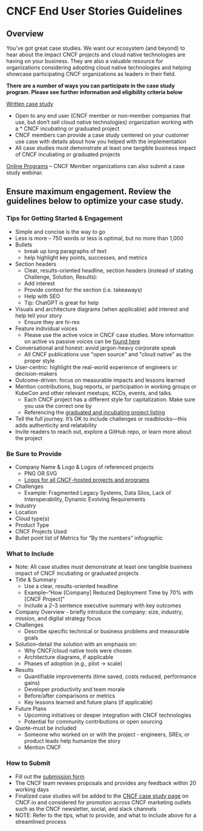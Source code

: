 # CNCF End User Stories Guidelines #

## Overview ##

You’ve got great case studies. We want our ecosystem (and beyond) to hear about the impact CNCF projects and cloud native technologies are having on your business. They are also a valuable resource for organizations considering adopting cloud native technologies and helping showcase participating CNCF organizations as leaders in their field.

**There are a number of ways you can participate in the case study program. Please see further information and eligibility criteria below** 

[Written case study](https://marketingform.cncf.io)
* Open to any end user (CNCF member or non-member companies that use, but don’t sell cloud native technologies) organization working with a * CNCF incubating or graduated project 
* CNCF members can provide a case study centered on your customer use case with details about how you helped with the implementation
* All case studies must demonstrate at least one tangible business impact of CNCF incubating or graduated projects
 
[Online Programs](https://github.com/cncf/foundation/blob/main/policies-guidance/online-programs-guidelines.md) – CNCF Member organizations can also submit a case study webinar.


## Ensure maximum engagement. Review the guidelines below to optimize your case study. ##

### Tips for Getting Started & Engagement ###

* Simple and concise is the way to go
* Less is more – 750 words or less is optimal, but no more than 1,000
* Bullets
  * break up long paragraphs of text 
  * help highlight key points, successes, and metrics
* Section headers
  * Clear, results-oriented headline, section headers (instead of stating Challenge, Solution, Results):
   * Add interest 
   * Provide context for the section (i.e. takeaways)
   * Help with SEO
   * Tip: ChatGPT is great for help
* Visuals and architecture diagrams (when applicable) add interest and help tell your story
  * Ensure they are hi-res
* Feature individual voices
  * Please use the active voice in CNCF case studies. More information on active vs passive voices can be [found here](https://www.grammarly.com/blog/active-vs-passive-voice/) 
* Conversational and honest: avoid jargon-heavy corporate speak
  * All CNCF publications use "open source" and "cloud native" as the proper style
* User-centric: highlight the real-world experience of engineers or decision-makers
* Outcome-driven: focus on measurable impacts and lessons learned
* Mention contributions, bug reports, or participation in working groups or KubeCon and other relevant meetups, KCDs, events, and talks.
  * Each CNCF project has a different style for capitalization. Make sure you use the correct one by
  * Referencing the [graduated and incubating project listing](https://www.cncf.io/projects/%5d) 
* Tell the full journey. It’s OK to include challenges or roadblocks—this adds authenticity and relatability
* Invite readers to reach out, explore a GitHub repo, or learn more about the project

 

### Be Sure to Provide ###

* Company Name & Logo & Logos of referenced projects
  * PNG OR SVG
  * [Logos for all CNCF-hosted projects and programs](https://github.com/cncf/artwork/)
* Challenges
  * Example: Fragmented Legacy Systems, Data Silos, Lack of Interoperability, Dynamic Evolving Requirements
* Industry
* Location
* Cloud type(s)
* Product Type
* CNCF Projects Used
* Bullet point list of Metrics for “By the numbers” infographic


### What to Include ###

* Note: All case studies must demonstrate at least one tangible business impact of CNCF incubating or graduated projects
* Title & Summary
  * Use a clear, results-oriented headline
  * Example–“How [Company] Reduced Deployment Time by 70% with [CNCF Project]”
  * Include a 2–3 sentence executive summary with key outcomes
* Company Overview - briefly introduce the company: size, industry, mission, and digital strategy focus
* Challenges
  * Describe specific technical or business problems and measurable goals
* Solution–detail the solution with an emphasis on:
  * Why CNCF/cloud native tools were chosen
  * Architecture diagrams, if applicable
  * Phases of adoption (e.g., pilot → scale)
* Results
  * Quantifiable improvements (time saved, costs reduced, performance gains)
  * Developer productivity and team morale
  * Before/after comparisons or metrics
  * Key lessons learned and future plans (if applicable)
* Future Plans
  * Upcoming initiatives or deeper integration with CNCF technologies
  * Potential for community contributions or open sourcing
* Quote–must be included 
  * Someone who worked on or with the project - engineers, SREs, or product leads help humanize the story
  * Mention CNCF 


### How to Submit ###

* Fill out the [submission form](https://form.asana.com/?k=Ufi_ZE31X3EAKMTiplIEcA&d=9283783873717)
* The CNCF team reviews proposals and provides any feedback within 20 working days
* Finalized case studies will be added to the [CNCF case study page](https://www.cncf.io/case-studies/) on CNCF.io and considered for promotion across CNCF marketing outlets such as the CNCF newsletter, social, and slack channels
* NOTE: Refer to the tips, what to provide, and what to include above for a streamlined process 
